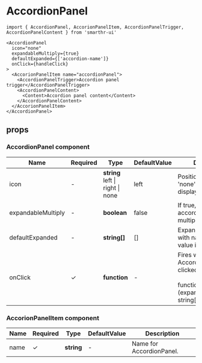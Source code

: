 # AccordionPanel

```tsx
import { AccordionPanel, AccorionPanelItem, AccordionPanelTrigger, AccordionPanelContent } from 'smarthr-ui'

<AccordionPanel
  icon="none"
  expandableMultiply={true}
  defaultExpanded={['accordion-name']}
  onClick={handleClick}
>
  <AccorionPanelItem name="accordionPanel">
    <AccordionPanelTrigger>Accordion panel trigger</AccordionPanelTrigger>
    <AccordionPanelContent>
      <Content>Accordion panel content</Content>
    </AccordionPanelContent>
  </AccorionPanelItem>
</AccordionPanel>
```

## props

### AccordionPanel component

| Name               | Required | Type                                          | DefaultValue | Description                                                                                      |
| ------------------ | -------- | --------------------------------------------- | ------------ | ------------------------------------------------------------------------------------------------ |
| icon               | -        | **string** <br> left &#124; right &#124; none | left         | Position of icon. If sets 'none', icon is not display.                                           |
| expandableMultiply | -        | **boolean**                                   | false        | If true, allow to expand accordion panel multiply.                                               |
| defaultExpanded    | -        | **string[]**                                  | []           | Expands accordion with name matching value in array.                                             |
| onClick            | ✓        | **function**                                  | -            | Fires when the AccordionPanelTrigger clicked. <br><br>function: (expandedList: string[]) => void |

### AccorionPanelItem component

| Name | Required | Type       | DefaultValue | Description              |
| ---- | -------- | ---------- | ------------ | ------------------------ |
| name | ✓        | **string** | -            | Name for AccordionPanel. |
